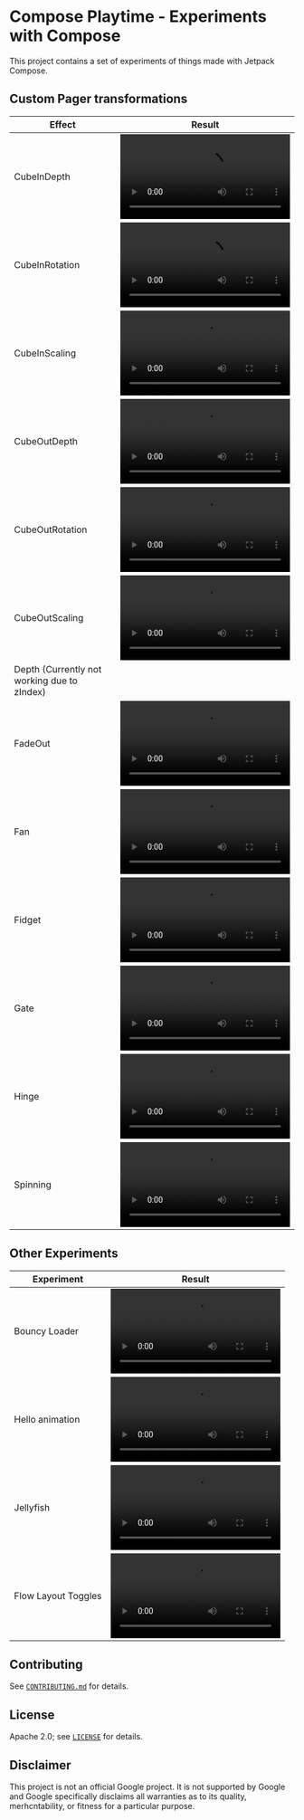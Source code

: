 # Compose Playtime - Experiments with Compose

This project contains a set of experiments of things made with Jetpack Compose. 

## Custom Pager transformations

| Effect | Result |
|--------|--------|
| CubeInDepth | <video src="https://user-images.githubusercontent.com/9973046/226978343-dae9c181-be04-471d-9162-685299a3a5b9.mp4"/> |
| CubeInRotation | <video src="https://user-images.githubusercontent.com/9973046/226978589-e1878a13-9323-4325-825f-7d74067ad456.mp4"/> |
| CubeInScaling | <video src="https://user-images.githubusercontent.com/9973046/226978688-5ac35566-6c37-49b8-98c9-bea9d7aae0ec.mp4"/> |
| CubeOutDepth | <video src="https://user-images.githubusercontent.com/9973046/226978785-ca7a21f9-2844-44f8-89a5-572bab7ab55d.mp4"/> |
| CubeOutRotation | <video src="https://user-images.githubusercontent.com/9973046/226978908-1df62e41-3ef3-4a4c-9b8f-044b9e8c1e2e.mp4"/> |
| CubeOutScaling | <video src="https://user-images.githubusercontent.com/9973046/226978986-060dcffa-2399-4cea-bc98-bdb8337d4ad1.mp4"/>|
| Depth (Currently not working due to zIndex) | |
| FadeOut | <video src="https://user-images.githubusercontent.com/9973046/226979314-3122a55a-14bd-4a62-a3a6-6804578d6486.mp4"/> |
| Fan | <video src="https://user-images.githubusercontent.com/9973046/226979380-3973a895-5445-4903-97e5-b3c3652d3f60.mp4"/> |
| Fidget | <video src="https://user-images.githubusercontent.com/9973046/226979458-cca85b46-4624-4263-872b-0c5d88cec8d3.mp4"/> |
| Gate | <video src="https://user-images.githubusercontent.com/9973046/226979553-74ebe9ea-ca6c-416a-9c4b-e3fb7eca64da.mp4"/> |
| Hinge | <video src="https://user-images.githubusercontent.com/9973046/226979611-44c564e1-dff4-4a92-a722-7fa5e02627b8.mp4"/> |
| Spinning | <video src="https://user-images.githubusercontent.com/9973046/226979685-281a035a-4d5a-442a-8435-a202d84093b4.mp4"/>|


## Other Experiments

| Experiment | Result |
|------------|--------|
| Bouncy Loader | <video src="https://user-images.githubusercontent.com/9973046/206245877-d79b836f-cf79-4295-b733-81ef295eea60.mp4"/> |
| Hello animation | <video src="https://user-images.githubusercontent.com/9973046/206245909-f0a2d817-3766-4a4b-b4ab-a9a84fdff3ab.mp4"/> |
| Jellyfish | <video src="https://user-images.githubusercontent.com/9973046/206245966-6736bf2c-49d7-4cbe-a78a-9fd2af0b91f5.mp4"/> |
| Flow Layout Toggles | <video src="https://github.com/riggaroo/compose-playtime/assets/9973046/f3ed90a2-a42a-4595-b43e-59a97e817d62" /> | 

## Contributing

See [`CONTRIBUTING.md`](CONTRIBUTING.md) for details.

## License

Apache 2.0; see [`LICENSE`](LICENSE) for details.

## Disclaimer

This project is not an official Google project. It is not supported by Google and Google specifically disclaims all warranties as to its quality, merhcntability, or fitness for a particular purpose. 










